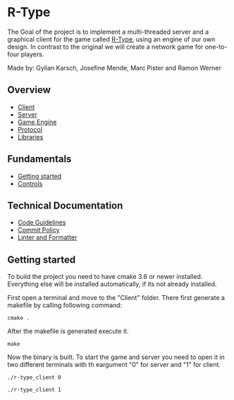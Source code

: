 # R-Type

The Goal of the project is to implement a multi-threaded server and a graphical client for the game called [R-Type](https://en.wikipedia.org/wiki/R-Type), using an engine of our own design. In contrast to the original we will create a network game for one-to-four players.

Made by: Gylian Karsch, Josefine Mende, Marc Pister and Ramon Werner

## Overview

* [Client](overview/client.md)
* [Server](overview/server.md)
* [Game Engine](overview/game-engine.md)
* [Protocol](overview/protocol.md)
* [Libraries](overview/libraries.md)

## Fundamentals

* [Getting started](fundamentals/getting-started.md)
* [Controls](fundamentals/controls.md)

## Technical Documentation

* [Code Guidelines](technical-documentation/code-guidlines.md)
* [Commit Policy](technical-documentation/commit-policy.md)
* [Linter and Formatter](technical-documentation/linter-and-formatter.md)

## Getting started

To build the project you need to have cmake 3.6 or newer installed. Everything else will be installed automatically, if its not already installed.

First open a terminal and move to the "Client" folder. There first generate a makefile by calling following command:

```
cmake .
```

After the makefile is generated execute it.

```
make
```

Now the binary is built. To start the game and server you need to open it in two different terminals with th eargument "0" for server and "1" for client.

```
./r-type_client 0
```

```
./r-type_client 1
```
